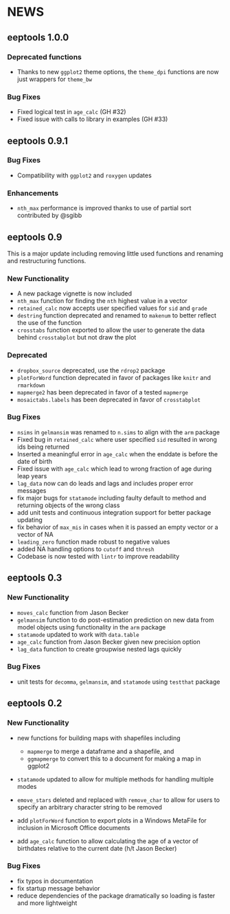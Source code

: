 # NEWS

## eeptools 1.0.0

### Deprecated functions
- Thanks to new `ggplot2` theme options, the `theme_dpi` functions are now just 
wrappers for `theme_bw`

### Bug Fixes

- Fixed logical test in `age_calc` (GH #32)
- Fixed issue with calls to library in examples (GH #33)

## eeptools 0.9.1

### Bug Fixes
- Compatibility with `ggplot2` and `roxygen` updates

### Enhancements
- `nth_max`  performance is improved thanks to use of partial sort contributed by @sgibb

## eeptools 0.9

This is a major update including removing little used functions and renaming 
and restructuring functions.

### New Functionality
- A new package vignette is now included
- `nth_max` function for finding the `nth` highest value in a vector
- `retained_calc` now accepts user specified values for `sid` and `grade`
- `destring` function deprecated and renamed to `makenum` to better reflect the 
use of the function
- `crosstabs` function exported to allow the user to generate the data behind 
`crosstabplot` but not draw the plot

### Deprecated
- `dropbox_source` deprecated, use the `rdrop2` package
- `plotForWord` function deprecated in favor of packages like `knitr` and `rmarkdown`
- `mapmerge2` has been deprecated in favor of a tested `mapmerge`
- `mosaictabs.labels` has been deprecated in favor of `crosstabplot`

### Bug Fixes
- `nsims` in `gelmansim` was renamed to `n.sims` to align with the `arm` package
- Fixed bug in `retained_calc` where user specified `sid` resulted in wrong 
ids being returned
- Inserted a meaningful error in `age_calc` when the enddate is before the date 
of birth
- Fixed issue with `age_calc` which lead to wrong fraction of age during leap 
years
- `lag_data` now can do leads and lags and includes proper error messages
- fix major bugs for `statamode` including faulty default to method and returning
objects of the wrong class
- add unit tests and continuous integration support for better package updating
- fix behavior of `max_mis` in cases when it is passed an empty vector or a 
vector of NA
- `leading_zero` function made robust to negative values
- added NA handling options to `cutoff` and `thresh`
- Codebase is now tested with `lintr` to improve readability

## eeptools 0.3

### New Functionality
- `moves_calc` function from Jason Becker
- `gelmansim` function to do post-estimation prediction on new data from model 
objects using functionality in the `arm` package
- `statamode` updated to work with `data.table`
- `age_calc` function from Jason Becker given new precision option
- `lag_data` function to create groupwise nested lags quickly

### Bug Fixes
- unit tests for `decomma`, `gelmansim`, and `statamode` using `testthat` package

## eeptools 0.2

### New Functionality
- new functions for building maps with shapefiles including 
  - `mapmerge` to merge a dataframe and a shapefile, and 
  - `ggmapmerge` to convert this to a document for making a map in ggplot2

- `statamode` updated to allow for multiple methods for handling multiple modes

- `emove_stars` deleted and replaced with `remove_char` to allow for users to specify 
an arbitrary character string to be removed

- add `plotForWord` function to export plots in a Windows MetaFile for inclusion in 
Microsoft Office documents

- add `age_calc` function to allow calculating the age of a vector of birthdates 
relative to the current date (h/t Jason Becker)

### Bug Fixes
- fix typos in documentation
- fix startup message behavior
- reduce dependencies of the package dramatically so loading is faster 
and more lightweight
